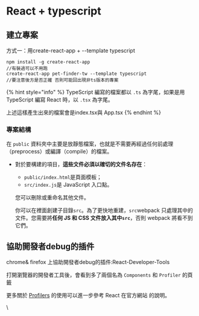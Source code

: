 # React + typescript

## 建立專案

方式一：用create-react-app + --template typescript

```
npm install -g create-react-app 
//有裝過可以不用跑
create-react-app pet-finder-tw --template typescript
//要注意後方是否正確 否則可能回出現非ts版本的專案

```

{% hint style="info" %}
TypeScript 編寫的檔案都以 `.ts` 為字尾，如果是用 TypeScript 編寫 React 時，以 `.tsx` 為字尾。

上述這樣產生出來的檔案會是index.tsx與 App.tsx
{% endhint %}

### 專案結構

在 `public` 資料夾中主要是放靜態檔案，也就是不需要再經過任何前處理（preprocess）或編譯（compile）的檔案。

*   對於要構建的項目，**這些文件必須以確切的文件名存在**：

    * `public/index.html`是頁面模板；
    * `src/index.js`是 JavaScript 入口點。

    您可以刪除或重命名其他文件。

    你可以在裡面創建子目錄`src`。為了更快地重建，`src`webpack 只處理其中的文件。您需要將**任何 JS 和 CSS 文件放入其中`src`**，否則 webpack 將看不到它們。



## 協助開發者debug的插件

chrome& firefox 上協助開發者debug的插件:React-Developer-Tools

打開瀏覽器的開發者工具後，會看到多了兩個名為 `Components` 和 `Profiler` 的頁籤

更多關於 [Profilers](https://reactjs.org/blog/2018/09/10/introducing-the-react-profiler.html) 的使用可以進一步參考 React 在官方網站 的說明。

\
